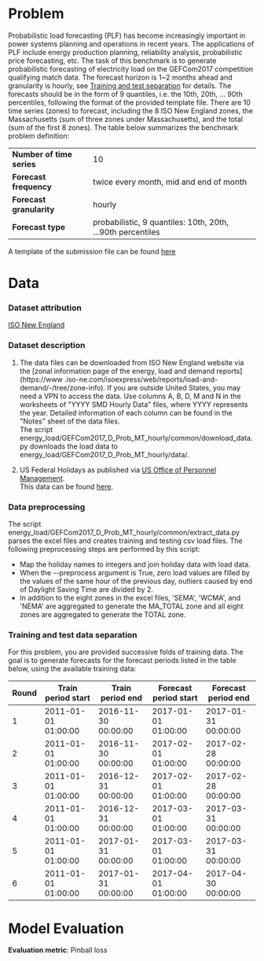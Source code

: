 # Problem

Probabilistic load forecasting (PLF) has become increasingly important in
power systems planning and operations in recent years. The applications of PLF
include energy production planning, reliability analysis, probabilistic price
forecasting, etc.
The task of this benchmark is to generate probabilistic forecasting of
electricity load on the GEFCom2017 competition qualifying match data. The
forecast horizon is 1~2 months ahead and granularity is hourly, see [Training
and test separation](#training-and-test-data-separation) for details. The
forecasts should be in the form of 9 quantiles, i.e. the 10th, 20th, ... 90th
percentiles, following the format of the provided template file.  There are 10
time series (zones) to forecast, including the 8 ISO New England zones, the
Massachusetts (sum of three zones under Massachusetts), and the total (sum of
the first 8 zones).
The table below summarizes the benchmark problem definition:

|||
| ----------------------------------- | ---- |  
| **Number of time series**           | 10 |
| **Forecast frequency**   | twice every month, mid and end of month |
| **Forecast granularity**         | hourly |
| **Forecast type**                   | probabilistic, 9 quantiles: 10th, 20th, ...90th percentiles|

A template of the submission file can be found [here](https://github.com/Microsoft/Forecasting/blob/master/energy_load/GEFCom2017_D_Prob_MT_hourly/reference/submission.csv)

# Data  
### Dataset attribution
[ISO New England](https://www.iso-ne.com/isoexpress/web/reports/load-and-demand/-/tree/zone-info)

### Dataset description

1. The data files can be downloaded from ISO New England website via the
[zonal information page of the energy, load and demand reports](https://www
.iso-ne.com/isoexpress/web/reports/load-and-demand/-/tree/zone-info). If you
are outside United States, you may need a VPN to access the data. Use columns
A, B, D, M and N in the worksheets of "YYYY SMD Hourly Data" files, where YYYY
represents the year. Detailed information of each column can be found in the
"Notes" sheet of the data files.  
The script energy_load/GEFCom2017_D_Prob_MT_hourly/common/download_data.py downloads the load data to energy_load/GEFCom2017_D_Prob_MT_hourly/data/.

2. US Federal Holidays as published via [US Office of Personnel Management](https://www.opm.gov/policy-data-oversight/snow-dismissal-procedures/federal-holidays/).  
This data can be found [here](https://github.com/Microsoft/Forecasting/blob/master/common/us_holidays.csv).

### Data preprocessing
The script energy_load/GEFCom2017_D_Prob_MT_hourly/common/extract_data.py
parses the excel files and creates training and testing csv load files. The
following preprocessing steps are performed by this script:  
* Map the holiday names to integers and join holiday data with load data.  
* When the --preprocess argument is True, zero load values are filled by
the values of the same hour of the previous day, outliers caused by end of
Daylight Saving Time are divided by 2.
* In addition to the eight zones in the excel files, 'SEMA', 'WCMA', and 'NEMA'
are aggregated to generate the MA_TOTAL zone and all eight zones are aggregated
to generate the TOTAL zone.

### Training and test data separation
For this problem, you are provided successive folds of training data. The goal
is to generate forecasts for the forecast periods listed in the table below,
using the available training data:

| **Round** | **Train period start** | **Train period end** | **Forecast period start** | **Forecast period end** |
| -------- | --------------- | ------------------ | ------------------------- | ----------------------- |
| 1 | 2011-01-01 01:00:00 | 2016-11-30 00:00:00 | 2017-01-01 01:00:00 | 2017-01-31 00:00:00 |
| 2 | 2011-01-01 01:00:00 | 2016-11-30 00:00:00 | 2017-02-01 01:00:00 | 2017-02-28 00:00:00 |
| 3 | 2011-01-01 01:00:00 | 2016-12-31 00:00:00 | 2017-02-01 01:00:00 | 2017-02-28 00:00:00 |
| 4 | 2011-01-01 01:00:00 | 2016-12-31 00:00:00 | 2017-03-01 01:00:00 | 2017-03-31 00:00:00 |
| 5 | 2011-01-01 01:00:00 | 2017-01-31 00:00:00 | 2017-03-01 01:00:00 | 2017-03-31 00:00:00 |
| 6 | 2011-01-01 01:00:00 | 2017-01-31 00:00:00 | 2017-04-01 01:00:00 | 2017-04-30 00:00:00 |

# Model Evaluation

**Evaluation metric**: Pinball loss  

